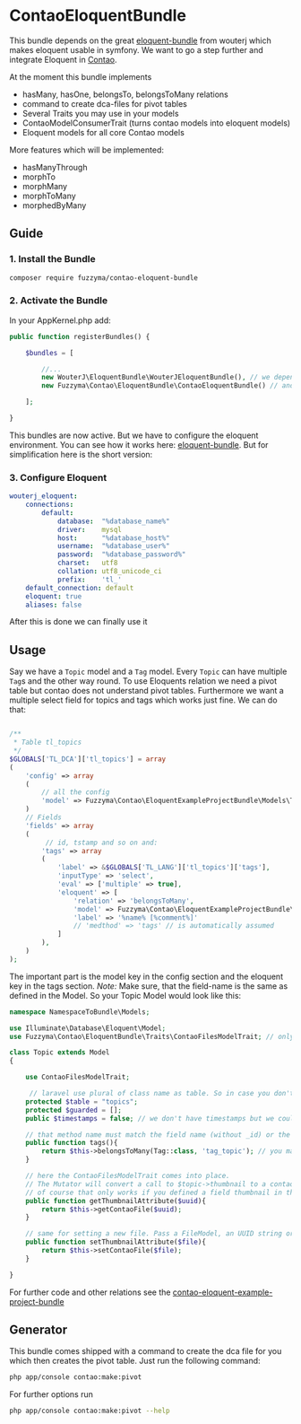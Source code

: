 # ContaoEloquentBundle

This bundle depends on the great [eloquent-bundle](https://github.com/WouterJ/WouterJEloquentBundle) from wouterj which
makes eloquent usable in symfony. We want to go a step further and integrate Eloquent in [Contao](https://contao.org/).

At the moment this bundle implements
- hasMany, hasOne, belongsTo, belongsToMany relations
- command to create dca-files for pivot tables
- Several Traits you may use in your models
- ContaoModelConsumerTrait (turns contao models into eloquent models)
- Eloquent models for all core Contao models

More features which will be implemented:
- hasManyThrough
- morphTo
- morphMany
- morphToMany
- morphedByMany

## Guide

### 1. Install the Bundle

```bash
composer require fuzzyma/contao-eloquent-bundle
```

### 2. Activate the Bundle

In your AppKernel.php add:

```php
public function registerBundles() {

    $bundles = [

        //...
        new WouterJ\EloquentBundle\WouterJEloquentBundle(), // we depend on it so we have to load it
        new Fuzzyma\Contao\EloquentBundle\ContaoEloquentBundle() // and that's ours

    ];

}
```

This bundles are now active. But we have to configure the eloquent environment.
You can see how it works here: [eloquent-bundle](https://github.com/WouterJ/WouterJEloquentBundle).
But for simplification here is the short version:

### 3. Configure Eloquent

```yaml
wouterj_eloquent:
    connections:
        default:
            database:  "%database_name%"
            driver:    mysql
            host:      "%database_host%"
            username:  "%database_user%"
            password:  "%database_password%"
            charset:   utf8
            collation: utf8_unicode_ci
            prefix:    'tl_'
    default_connection: default
    eloquent: true
    aliases: false
```

After this is done we can finally use it

## Usage

Say we have a `Topic` model and a `Tag` model. Every `Topic` can have multiple `Tag`s and the other way round.
To use Eloquents relation we need a pivot table but contao does not understand pivot tables. Furthermore we want
a multiple select field for topics and tags which works just fine. We can do that:

```php

/**
 * Table tl_topics
 */
$GLOBALS['TL_DCA']['tl_topics'] = array
(
    'config' => array
    (
        // all the config
        'model' => Fuzzyma\Contao\EloquentExampleProjectBundle\Models\Topic::class
    )
	// Fields
	'fields' => array
	(
         // id, tstamp and so on and:
        'tags' => array
        (
            'label' => &$GLOBALS['TL_LANG']['tl_topics']['tags'],
            'inputType' => 'select',
            'eval' => ['multiple' => true],
            'eloquent' => [
                'relation' => 'belongsToMany',
                'model' => Fuzzyma\Contao\EloquentExampleProjectBundle\Models\Tag::class,
                'label' => '%name% [%comment%]'
                // 'medthod' => 'tags' // is automatically assumed
            ]
        ),
	)
);
```

The important part is the model key in the config section and the eloquent key in the tags section.
*Note:* Make sure, that the field-name is the same as defined in the Model. So your Topic Model would look like this:

```php
namespace NamespaceToBundle\Models;

use Illuminate\Database\Eloquent\Model;
use Fuzzyma\Contao\EloquentBundle\Traits\ContaoFilesModelTrait; // only needed if you deal with files

class Topic extends Model
{

    use ContaoFilesModelTrait;

     // laravel use plural of class name as table. So in case you don't match the convention you can change it here
    protected $table = "topics";
    protected $guarded = [];
    public $timestamps = false; // we don't have timestamps but we could add them if we want

    // that method name must match the field name (without _id) or the specified method!!
    public function tags(){
        return $this->belongsToMany(Tag::class, 'tag_topic'); // you may want to name the pivot table here
    }

    // here the ContaoFilesModelTrait comes into place.
    // The Mutator will convert a call to $topic->thumbnail to a contao file model
    // of course that only works if you defined a field thumbnail in the dca
    public function getThumbnailAttribute($uuid){
        return $this->getContaoFile($uuid);
    }

    // same for setting a new file. Pass a FileModel, an UUID string or just binary
    public function setThumbnailAttribute($file){
        return $this->setContaoFile($file);
    }

}
```

For further code and other relations see the [contao-eloquent-example-project-bundle](https://github.com/Fuzzyma/contao-eloquent-example-project-bundle)

## Generator

This bundle comes shipped with a command to create the dca file for you which then creates the pivot table.
Just run the following command:
```bash
php app/console contao:make:pivot
```

For further options run
```bash
php app/console contao:make:pivot --help
```